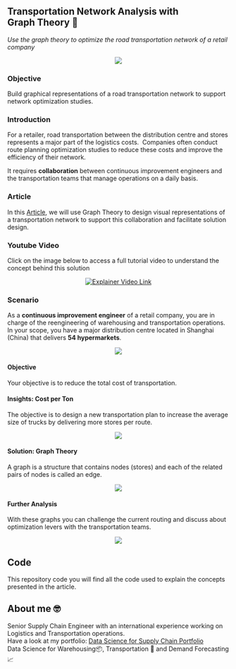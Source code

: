## Transportation Network Analysis with Graph Theory 🚚
*Use the graph theory to optimize the road transportation network of a retail company*

<p align="center">
  <img align="center" src="https://cdn-images-1.medium.com/max/800/1*J0KtD5r1x0JUTt_YeI2QRA.png">
</p>

### Objective
Build graphical representations of a road transportation network to support network optimization studies.

### Introduction
For a retailer, road transportation between the distribution centre and stores represents a major part of the logistics costs. 
Companies often conduct route planning optimization studies to reduce these costs and improve the efficiency of their network.

It requires **collaboration** between continuous improvement engineers and the transportation teams that manage operations on a daily basis.

### Article
In this [Article](https://www.samirsaci.com/transportation-network-analysis-with-graph-theory/), we will use Graph Theory to design visual representations of a transportation network to support this collaboration and facilitate solution design.

### Youtube Video
Click on the image below to access a full tutorial video to understand the concept behind this solution
<div align="center">
  <a href="https://www.youtube.com/watch?v=lhDBTlsGDVc"><img src="https://i.ytimg.com/vi/lhDBTlsGDVc/hqdefault.jpg?sqp=-oaymwEcCNACELwBSFTyq4qpAw4IARUAAIhCGAFwAcABBg==&rs=AOn4CLBW3XmI1zkXElOVtqEQFBBJV-ctrw" alt="Explainer Video Link"></a>
</div>

### Scenario
As a **continuous improvement engineer** of a retail company, you are in charge of the reengineering of warehousing and transportation operations. In your scope, you have a major distribution centre located in Shanghai (China) that delivers **54 hypermarkets**.
<p align="center">
  <img align="center" src="https://cdn-images-1.medium.com/max/800/1*RIXTE99d2grMCtvy5g_0EQ.png">
</p>

#### Objective
Your objective is to reduce the total cost of transportation.

#### Insights: Cost per Ton
The objective is to design  a new transportation plan to increase the average size of trucks by delivering more stores per route.
<p align="center">
  <img align="center" src="https://cdn-images-1.medium.com/max/800/1*UCtbo4w43ZghEHtXtTuVuQ.png">
</p>
                                                                                               
#### Solution: Graph Theory
A graph is a structure that contains nodes (stores) and each of the related pairs of nodes is called an edge.
<p align="center">
  <img align="center" src="https://cdn-images-1.medium.com/max/800/1*YqUdhRzq9vHfuslfKFInCA.png">
</p>

#### Further Analysis
With these graphs you can challenge the current routing and discuss about optimization levers with the transportation teams.
<p align="center">
  <img align="center" src="https://cdn-images-1.medium.com/max/800/1*vrsJmzuXzrFMy_qA4FuvVg.png">
</p>
                                                                                               

## Code
This repository code you will find all the code used to explain the concepts presented in the article.

## About me 🤓
Senior Supply Chain Engineer with an international experience working on Logistics and Transportation operations. \
Have a look at my portfolio: [Data Science for Supply Chain Portfolio](https://samirsaci.com) \
Data Science for Warehousing📦, Transportation 🚚 and Demand Forecasting 📈 
